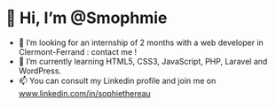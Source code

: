 # 👋 Hi, I’m @Smophmie
- 👀 I’m looking for an internship of 2 months with a web developer in Clermont-Ferrand : contact me !
- 🌱 I’m currently learning HTML5, CSS3, JavaScript, PHP, Laravel and WordPress.
- 📫 You can consult my Linkedin profile and join me on www.linkedin.com/in/sophiethereau

<!---
Smophmie/Smophmie is a ✨ special ✨ repository because its `README.md` (this file) appears on your GitHub profile.
You can click the Preview link to take a look at your changes.
--->

